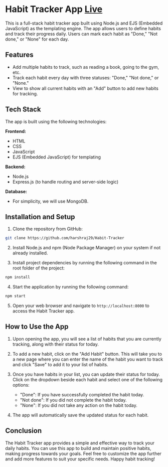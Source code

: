 # Habit Tracker App <a href="https://habit-tracker-zene.onrender.com">Live</a>

This is a full-stack habit tracker app built using Node.js and EJS (Embedded JavaScript) as the templating engine. The app allows users to define habits and track their progress daily. Users can mark each habit as "Done," "Not done," or "None" for each day.

## Features

- Add multiple habits to track, such as reading a book, going to the gym, etc.
- Track each habit every day with three statuses: "Done," "Not done," or "None."
- View to show all current habits with an "Add" button to add new habits for tracking.

## Tech Stack

The app is built using the following technologies:

**Frontend:**
- HTML
- CSS
- JavaScript
- EJS (Embedded JavaScript) for templating

**Backend:**
- Node.js
- Express.js (to handle routing and server-side logic)

**Database:**
- For simplicity, we will use MongoDB.

## Installation and Setup

1. Clone the repository from GitHub:

```bash
git clone https://github.com/harshraj29/Habit-Tracker
```

2. Install Node.js and npm (Node Package Manager) on your system if not already installed.

3. Install project dependencies by running the following command in the root folder of the project:

```bash
npm install
```

4. Start the application by running the following command:

```bash
npm start
```

5. Open your web browser and navigate to `http://localhost:8000` to access the Habit Tracker app.

## How to Use the App

1. Upon opening the app, you will see a list of habits that you are currently tracking, along with their status for today.

2. To add a new habit, click on the "Add Habit" button. This will take you to a new page where you can enter the name of the habit you want to track and click "Save" to add it to your list of habits.

3. Once you have habits in your list, you can update their status for today. Click on the dropdown beside each habit and select one of the following options:
   - "Done": If you have successfully completed the habit today.
   - "Not done": If you did not complete the habit today.
   - "None": If you did not take any action on the habit today.

4. The app will automatically save the updated status for each habit.

## Conclusion

The Habit Tracker app provides a simple and effective way to track your daily habits. You can use this app to build and maintain positive habits, making progress towards your goals. Feel free to customize the app further and add more features to suit your specific needs. Happy habit tracking!

